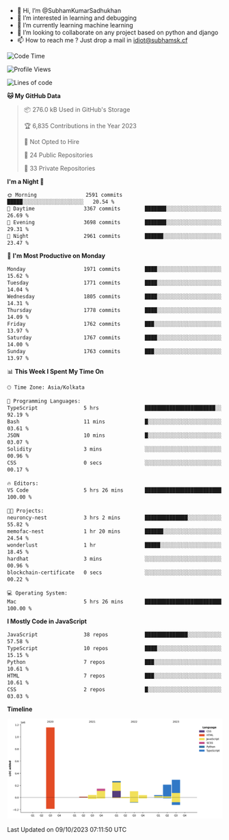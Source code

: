 - 👋 Hi, I’m @SubhamKumarSadhukhan
- 👀 I’m interested in learning and debugging
- 🌱 I’m currently learning machine learning
- 💞️ I’m looking to collaborate on any project based on python and django
- 📫 How to reach me ?
      Just drop a mail in idiot@subhamsk.cf

<!---
SubhamKumarSadhukhan/SubhamKumarSadhukhan is a ✨ special ✨ repository because its `README.md` (this file) appears on your GitHub profile.
You can click the Preview link to take a look at your changes.
--->


<!--START_SECTION:waka-->
![Code Time](http://img.shields.io/badge/Code%20Time-1%2C589%20hrs%205%20mins-blue)

![Profile Views](http://img.shields.io/badge/Profile%20Views-1-blue)

![Lines of code](https://img.shields.io/badge/From%20Hello%20World%20I%27ve%20Written-2.3%20million%20lines%20of%20code-blue)

**🐱 My GitHub Data** 

> 📦 276.0 kB Used in GitHub's Storage 
 > 
> 🏆 6,835 Contributions in the Year 2023
 > 
> 🚫 Not Opted to Hire
 > 
> 📜 24 Public Repositories 
 > 
> 🔑 33 Private Repositories 
 > 
**I'm a Night 🦉** 

```text
🌞 Morning                2591 commits        █████░░░░░░░░░░░░░░░░░░░░   20.54 % 
🌆 Daytime                3367 commits        ███████░░░░░░░░░░░░░░░░░░   26.69 % 
🌃 Evening                3698 commits        ███████░░░░░░░░░░░░░░░░░░   29.31 % 
🌙 Night                  2961 commits        ██████░░░░░░░░░░░░░░░░░░░   23.47 % 
```
📅 **I'm Most Productive on Monday** 

```text
Monday                   1971 commits        ████░░░░░░░░░░░░░░░░░░░░░   15.62 % 
Tuesday                  1771 commits        ████░░░░░░░░░░░░░░░░░░░░░   14.04 % 
Wednesday                1805 commits        ████░░░░░░░░░░░░░░░░░░░░░   14.31 % 
Thursday                 1778 commits        ████░░░░░░░░░░░░░░░░░░░░░   14.09 % 
Friday                   1762 commits        ███░░░░░░░░░░░░░░░░░░░░░░   13.97 % 
Saturday                 1767 commits        ████░░░░░░░░░░░░░░░░░░░░░   14.00 % 
Sunday                   1763 commits        ███░░░░░░░░░░░░░░░░░░░░░░   13.97 % 
```


📊 **This Week I Spent My Time On** 

```text
🕑︎ Time Zone: Asia/Kolkata

💬 Programming Languages: 
TypeScript               5 hrs               ███████████████████████░░   92.19 % 
Bash                     11 mins             █░░░░░░░░░░░░░░░░░░░░░░░░   03.61 % 
JSON                     10 mins             █░░░░░░░░░░░░░░░░░░░░░░░░   03.07 % 
Solidity                 3 mins              ░░░░░░░░░░░░░░░░░░░░░░░░░   00.96 % 
CSS                      0 secs              ░░░░░░░░░░░░░░░░░░░░░░░░░   00.17 % 

🔥 Editors: 
VS Code                  5 hrs 26 mins       █████████████████████████   100.00 % 

🐱‍💻 Projects: 
neuroncy-nest            3 hrs 2 mins        ██████████████░░░░░░░░░░░   55.82 % 
memofac-nest             1 hr 20 mins        ██████░░░░░░░░░░░░░░░░░░░   24.54 % 
wonderlust               1 hr                █████░░░░░░░░░░░░░░░░░░░░   18.45 % 
hardhat                  3 mins              ░░░░░░░░░░░░░░░░░░░░░░░░░   00.96 % 
blockchain-certificate   0 secs              ░░░░░░░░░░░░░░░░░░░░░░░░░   00.22 % 

💻 Operating System: 
Mac                      5 hrs 26 mins       █████████████████████████   100.00 % 
```

**I Mostly Code in JavaScript** 

```text
JavaScript               38 repos            ██████████████░░░░░░░░░░░   57.58 % 
TypeScript               10 repos            ████░░░░░░░░░░░░░░░░░░░░░   15.15 % 
Python                   7 repos             ███░░░░░░░░░░░░░░░░░░░░░░   10.61 % 
HTML                     7 repos             ███░░░░░░░░░░░░░░░░░░░░░░   10.61 % 
CSS                      2 repos             █░░░░░░░░░░░░░░░░░░░░░░░░   03.03 % 
```



**Timeline**

![Lines of Code chart](https://raw.githubusercontent.com/SubhamKumarSadhukhan/SubhamKumarSadhukhan/main/assets/bar_graph.png)


 Last Updated on 09/10/2023 07:11:50 UTC
<!--END_SECTION:waka-->
